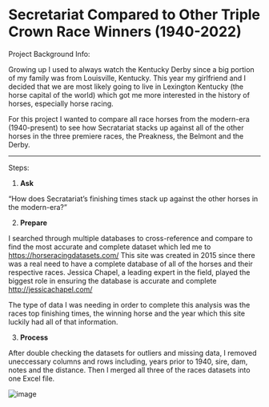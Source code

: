 # Secretariat Compared to Other Triple Crown Race Winners (1940-2022)

Project Background Info:

Growing up I used to always watch the Kentucky Derby since a big portion of my family was from Louisville, Kentucky. This year my girlfriend and I decided that we are most likely going to live in Lexington Kentucky (the horse capital of the world) which got me more interested in the history of horses, especially horse racing.

For this project I wanted to compare all race horses from the modern-era (1940-present) to see how Secratariat stacks up against all of the other horses in the three premiere races, the Preakness, the Belmont and the Derby.

---------------------------------------------------



Steps:
1. **Ask**

“How does Secratariat’s finishing times stack up against the other horses in the modern-era?”

2. **Prepare**

I searched through multiple databases to cross-reference and compare to find the most accurate and complete dataset which led me to https://horseracingdatasets.com/ 
This site was created in 2015 since there was a real need to have a complete database of all of the horses and their respective races. Jessica Chapel, a leading expert in the field, played the biggest role in ensuring the database is accurate and complete http://jessicachapel.com/

The type of data I was needing in order to complete this analysis was the races top finishing times, the winning horse and the year which this site luckily had all of that information.

3. **Process**

After double checking the datasets for outliers and missing data, I removed uneccessary columns and rows including, years prior to 1940, sire, dam, notes and the distance. Then I merged all three of the races datasets into one Excel file.



![image](https://user-images.githubusercontent.com/66499256/171416998-64ab5bc5-d0a7-4e3a-a46c-279ce3f7d615.png)
